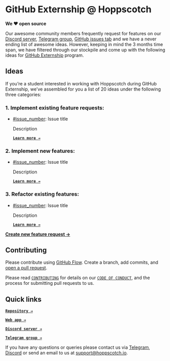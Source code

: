 # **GitHub Externship @ Hoppscotch**

**We ❤️ open source**

Our awesome community members frequently request for features on our [Discord server](https://discord.gg/GAMWxmR), [Telegram group](https://t.me/hoppscotch), [GitHub issues tab](https://github.com/hoppscotch/hoppscotch/issues?q=is%3Aissue+is%3Aopen+sort%3Aupdated-desc) and we have a never ending list of awesome ideas. However, keeping in mind the 3 months time span, we have filtered through our stockpile and come up with the following ideas for [GitHub Externship](https://github-externships.github.io/externship/index.html) program.

## **Ideas**

If you’re a student interested in working with Hoppscotch during GitHub Externship, we’ve assembled for you a list of 20 ideas under the following three categories:

### **1. Implement existing feature requests:**

- [#issue_number](): Issue title

  Description

  [**`Learn more →`**](https://t.me/hoppscotch)

### **2. Implement new features:**

- [#issue_number](): Issue title

  Description

  [**`Learn more →`**](https://t.me/hoppscotch)

### **3. Refactor existing features:**

- [#issue_number](): Issue title

  Description

  [**`Learn more →`**](https://t.me/hoppscotch)

[**Create new feature request →**](https://github.com/hoppscotch/hoppscotch/issues/new?assignees=&labels=&template=feature_request.md&title=Feature%20[GitHub%20Externship]:)

## **Contributing**

Please contribute using [GitHub Flow](https://guides.github.com/introduction/flow). Create a branch, add commits, and [open a pull request](https://github.com/hoppscotch/hoppscotch/compare).

Please read [`CONTRIBUTING`](CONTRIBUTING.md) for details on our [`CODE OF CONDUCT`](CODE_OF_CONDUCT.md), and the process for submitting pull requests to us.

## **Quick links**

[**`Repository →`**](https://github.com/hoppscotch/hoppscotch)

[**`Web app →`**](https://github.com/hoppscotch/hoppscotch)

[**`Discord server →`**](https://discord.gg/GAMWxmR)

[**`Telegram group →`**](https://t.me/hoppscotch)

If you have any questions or queries please contact us via [Telegram](https://t.me/hoppscotch), [Discord](https://discord.gg/GAMWxmR) or send an email to us at support@hoppscotch.io.
